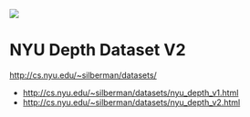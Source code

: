 ![](http://cs.nyu.edu/~silberman/images/nyu_depth_v2_web.jpg)

# NYU Depth Dataset V2

http://cs.nyu.edu/~silberman/datasets/
- http://cs.nyu.edu/~silberman/datasets/nyu_depth_v1.html
- http://cs.nyu.edu/~silberman/datasets/nyu_depth_v2.html
